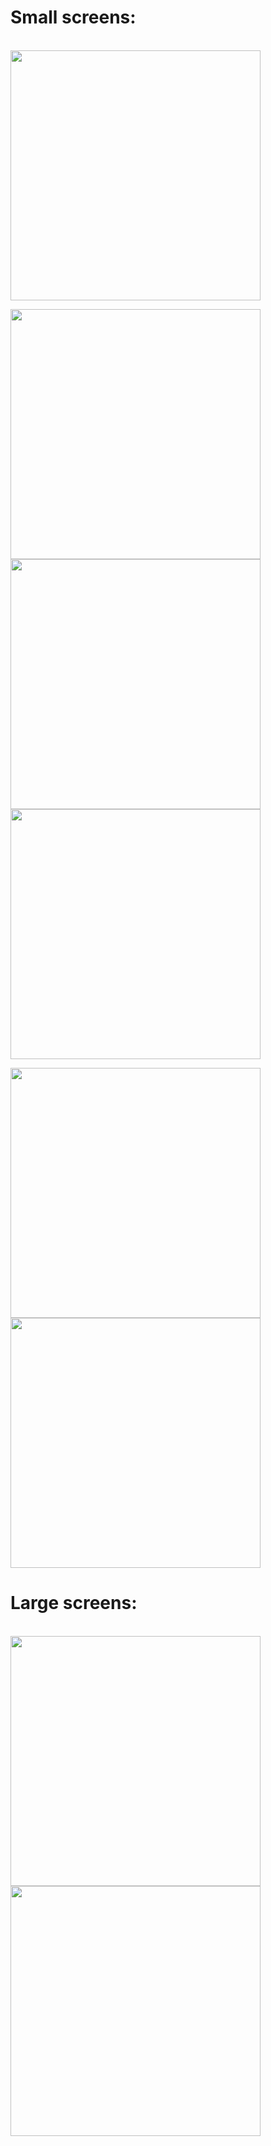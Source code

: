 <h1>Small screens:</h1><br>
<img src="https://github.com/user-attachments/assets/05faeb15-94cb-40d4-a38a-3e988d2ab24a" height="400" />
<p>
  <img src="https://github.com/user-attachments/assets/2d8cb504-d791-41f7-9c45-5e05858232f3" height="400" />
  <img src="https://github.com/user-attachments/assets/820a1099-44f8-436d-b8ea-8098013c8415" height="400" />
  <img src="https://github.com/user-attachments/assets/fbc2c8de-01a6-4924-9156-522ed832b7b5" height="400" />
</p>

<img src="https://github.com/user-attachments/assets/a3c7815a-3208-4fa7-a4e9-526df408b590" height="400" />
<img src="https://github.com/user-attachments/assets/c5e44eab-2617-4ad9-96e4-c26a10e1f1c8" height="400" />

<h1>Large screens:</h1><br>
<img src="https://github.com/user-attachments/assets/fc8e8f1d-c1e8-483f-96a1-98d1861ae25f" height="400" />
<img src="https://github.com/user-attachments/assets/fe5347a6-7810-46c9-a4fa-1c1355f7501b" height="400" />
